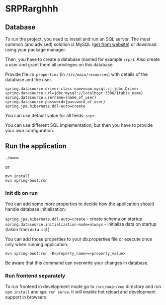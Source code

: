 # SRPRarghhh

## Database
To run the project, you need to install and run an SQL server. The most common (and advised) solution is MySQL 
([get from website](https://www.mysql.com/downloads/)) or download using your package manager.

Then, you have to create a database (named for example `srpr`). Also create a user and grant them all privileges on this database.

Provide file `db.properties` (in `/src/main/resources`) with details of the database and the user. 

```
spring.datasource.driver-class-name=com.mysql.cj.jdbc.Driver
spring.datasource.url=jdbc:mysql://localhost:3306/{table_name}
spring.datasource.username={name_of_user}
spring.datasource.password={password_of_user}
spring.jpa.hibernate.ddl-auto=create
```
You can use default value for all fields: `srpr`. 

You can use different SQL implementation, but then you have to provide your own configuration.

## Run the application
```
./mvnw
```
or
```
mvn install 
mvn spring-boot:run
```

### Init db on run
You can add some more properties to decide how the application should handle database initialization:
 
`spring.jpa.hibernate.ddl-auto=create` - create schema on startup
`spring.datasource.initialization-mode=always` - initialize data on startup (taken from `data.sql`)

You can add those properties to your db.properties file or execute once only when running application:

```
mvn spring-boot:run -D<property_name>=<property_value>
```

Be aware that this command can overwrite your changes in database.

### Run frontend separately
To run frontend in development mode go to `/src/main/vue` directory and run `npm install` and `npm run serve`. 
It will enable hot reload and development support in browsers.
